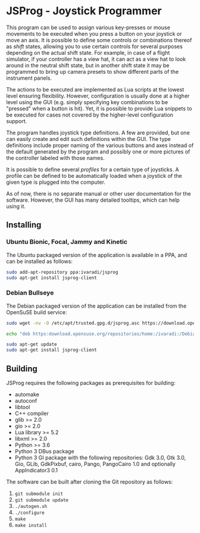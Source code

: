 # JSProg - Joystick Programmer

This program can be used to assign various key-presses or mouse movements
to be executed when you press a button on your joystick or move an axis.
It is possible to define some controls or combinations thereof as
*shift* states, allowing you to use certain controls for several
purposes depending on the actual shift state. For example,
in case of a flight simulator, if your controller has a view hat,
it can act as a view hat to look around in the neutral shift state,
but in another shift state it may be programmed to bring up camera
presets to show different parts of the instrument panels.

The actions to be executed are implemented as Lua scripts at the lowest
level ensuring flexibility. However, configuration is usually done at a
higher level using the GUI (e.g. simply specifying key combinations to
be "pressed" when a button is hit). Yet, it is possible to provide Lua
snippets to be executed for cases not covered by the higher-level
configuration support.

The program handles joystick type definitions. A few are provided,
but one can easily create and edit such definitions within the GUI.
The type definitions include proper naming of the various buttons and
axes instead of the default generated by the program and possibly
one or more pictures of the controller labeled with those names.

It is possible to define several *profiles* for a certain type of
joysticks. A profile can be defined to be automatically loaded when
a joystick of the given type is plugged into the computer.

As of now, there is no separate manual or other user documentation
for the software. However, the GUI has many detailed tooltips, which
can help using it.

## Installing

### Ubuntu Bionic, Focal, Jammy and Kinetic

The Ubuntu packaged version of the application is available in a PPA,
and can be installed as follows:

```bash
sudo add-apt-repository ppa:ivaradi/jsprog
sudo apt-get install jsprog-client
```

### Debian Bullseye

The Debian packaged version of the application can be installed from the OpenSuSE
build service:

```bash
sudo wget -nv -O /etc/apt/trusted.gpg.d/jsprog.asc https://download.opensuse.org/repositories/home:/ivaradi:/Debian_11/Release.key

echo "deb https:download.opensuse.org/repositories/home:/ivaradi:/Debian_11/ /" | sudo tee -a /etc/apt/sources.list.d/jsprog.list

sudo apt-get update
sudo apt-get install jsprog-client
```

## Building

JSProg requires the following packages as prerequisites for building:

* automake
* autoconf
* libtool
* C++ compiler
* glib >= 2.0
* gio >= 2.0
* Lua library >= 5.2
* libxml >= 2.0
* Python >= 3.6
* Python 3 DBus package
* Python 3 GI package with the following repositories: Gdk 3.0, Gtk 3.0, Gio, GLib,
  GdkPixbuf, cairo, Pango, PangoCairo 1.0 and optionally AppIndicator3 0.1

The software can be built after cloning the Git repository as follows:

1. `git submodule init`
1. `git submodule update`
1. `./autogen.sh`
1. `./configure`
1. `make`
1. `make install`
